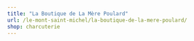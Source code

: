 ```yaml
---
title: "La Boutique de La Mère Poulard"
url: /le-mont-saint-michel/la-boutique-de-la-mere-poulard/
shop: charcuterie
---
```

